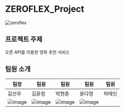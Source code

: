 # ZEROFLEX_Project

![zeroflex](https://github.com/user-attachments/assets/4668aeb7-01cb-4d11-bd6e-d7aa6287deec)

## 프로젝트 주제
오픈 API를 이용한 영화 추천 서비스

## 팀원 소개 


|   팀장   |   팀원   |   팀원   |   팀원   |   팀원   |
| -------- | -------- | -------- | -------- | -------- |
|  김선우  |  김윤정  |  박현춘  |  윤다영  |  하태인  |
|![image](https://github.com/user-attachments/assets/c0979c62-2ed3-4fdb-bca2-48865130b9ab)|![image](https://github.com/user-attachments/assets/8ffbf77e-5a6e-4942-8bfd-19dd56406cfa)|![image](https://github.com/user-attachments/assets/25985153-fa41-431c-964f-13e5c58aadec)|![image](https://github.com/user-attachments/assets/470ef5fb-0e83-44c1-9b87-084fcc515faa)||![image](https://github.com/user-attachments/assets/19e76041-021c-4d19-b7f9-e335000329f4)|![image](https://github.com/user-attachments/assets/803891b1-5716-42f0-a2ac-e17073fe2c4c)|


